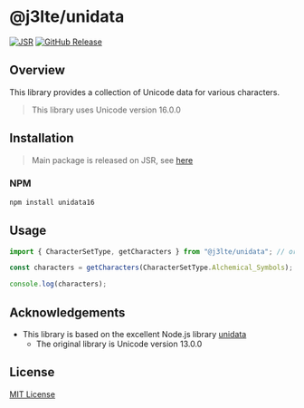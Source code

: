 # @j3lte/unidata

[![JSR](https://jsr.io/badges/@j3lte/unidata)](https://jsr.io/@j3lte/unidata)
[![GitHub Release](https://img.shields.io/github/v/release/j3lte/unidata)](https://github.com/j3lte/unidata/releases/latest)

## Overview

This library provides a collection of Unicode data for various characters.

> This library uses Unicode version 16.0.0

## Installation

> Main package is released on JSR, see [here](https://jsr.io/@j3lte/unidata)

### NPM

```bash
npm install unidata16
```

## Usage

```typescript
import { CharacterSetType, getCharacters } from "@j3lte/unidata"; // or "unidata16" if you installed via NPM

const characters = getCharacters(CharacterSetType.Alchemical_Symbols);

console.log(characters);
```

## Acknowledgements

- This library is based on the excellent Node.js library [unidata](https://github.com/chbrown/unidata)
  - The original library is Unicode version 13.0.0

## License

[MIT License](./LICENSE)
